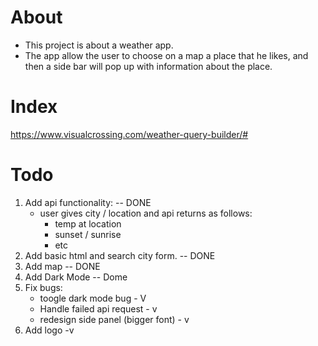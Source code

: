 # About
- This project is about a weather app.
- The app allow the user to choose on a map a place that he likes, and then a side bar will pop up with information about the place.

# Index
https://www.visualcrossing.com/weather-query-builder/#

# Todo
1. Add api functionality: -- DONE
    - user gives city / location and api returns as follows: 
        - temp at location
        -  sunset / sunrise
        - etc
2. Add basic html and search city form. -- DONE
3. Add map -- DONE
4. Add Dark Mode -- Dome
5. Fix bugs:
    - toogle dark mode bug -  V
    - Handle failed api request - v
    - redesign side panel (bigger font) - v
6. Add logo -v 